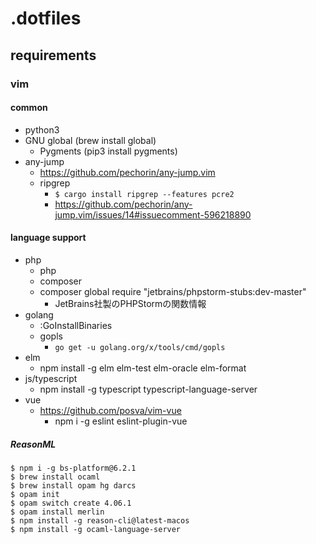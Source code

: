 # .dotfiles

## requirements

###  vim

#### common

* python3
* GNU global (brew install global)
    * Pygments (pip3 install pygments)
* any-jump
    * https://github.com/pechorin/any-jump.vim
    * ripgrep
        * ```$ cargo install ripgrep --features pcre2```
        * https://github.com/pechorin/any-jump.vim/issues/14#issuecomment-596218890

#### language support

* php
    * php
    * composer
    * composer global require "jetbrains/phpstorm-stubs:dev-master"
        * JetBrains社製のPHPStormの関数情報
* golang
    * :GoInstallBinaries
    * gopls
        * ```go get -u golang.org/x/tools/cmd/gopls```
* elm
    * npm install -g elm elm-test elm-oracle elm-format
* js/typescript
    * npm install -g typescript typescript-language-server
* vue
    * https://github.com/posva/vim-vue
        * npm i -g eslint eslint-plugin-vue


##### ReasonML

```
$ npm i -g bs-platform@6.2.1
$ brew install ocaml
$ brew install opam hg darcs
$ opam init
$ opam switch create 4.06.1
$ opam install merlin
$ npm install -g reason-cli@latest-macos
$ npm install -g ocaml-language-server
```
